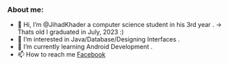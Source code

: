 ### About me: 

- 👋 Hi, I’m @JihadKhader a computer science student in his 3rd year . -> Thats old I graduated in July, 2023 :)
- 👀 I’m interested in Java/Database/Designing Interfaces .
- 🌱 I’m currently learning Android Development .
- 📫 How to reach me [Facebook](https://www.facebook.com/jihad.alrashada/)

